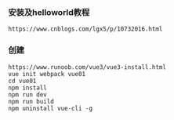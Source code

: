 ### 安装及helloworld教程

```
https://www.cnblogs.com/lgx5/p/10732016.html
```

### 创建

```
https://www.runoob.com/vue3/vue3-install.html
vue init webpack vue01
cd vue01
npm install
npm run dev
npm run build
npm uninstall vue-cli -g

```

